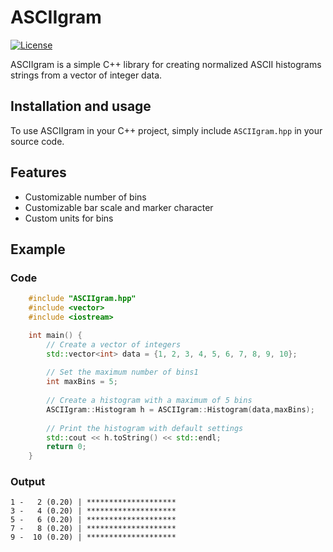 # ASCIIgram

[![License](https://img.shields.io/badge/license-MIT-blue.svg)](https://opensource.org/licenses/MIT)

ASCIIgram is a simple C++ library for creating normalized ASCII histograms strings from a vector of integer data.

## Installation and usage

To use ASCIIgram in your C++ project, simply include `ASCIIgram.hpp` in your source code.

## Features 
* Customizable number of bins
* Customizable bar scale and marker character
* Custom units for bins

## Example
### Code
```cpp
    #include "ASCIIgram.hpp"
    #include <vector>
    #include <iostream>

    int main() {
        // Create a vector of integers
        std::vector<int> data = {1, 2, 3, 4, 5, 6, 7, 8, 9, 10};
        
        // Set the maximum number of bins1
        int maxBins = 5;
        
        // Create a histogram with a maximum of 5 bins
        ASCIIgram::Histogram h = ASCIIgram::Histogram(data,maxBins); 
        
        // Print the histogram with default settings
        std::cout << h.toString() << std::endl; 
        return 0;
    }
```

### Output
```
1 -   2 (0.20) | ********************
3 -   4 (0.20) | ********************
5 -   6 (0.20) | ********************
7 -   8 (0.20) | ********************
9 -  10 (0.20) | ********************
```



